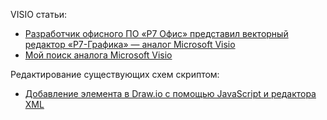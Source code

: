 VISIO статьи:  
- [Разработчик офисного ПО «Р7 Офис» представил векторный редактор «Р7-Графика» — аналог Microsoft Visio](https://habr.com/ru/news/761936/)
- [Мой поиск аналога Microsoft Visio](https://habr.com/ru/articles/731028/)
  
Редактирование существующих схем скриптом:
- [Добавление элемента в Draw.io с помощью JavaScript и редактора XML](https://you.com/search?q=%D0%BC%D0%BE%D0%B6%D0%BD%D0%BE+%D0%BB%D0%B8+%D0%BA+%D1%81%D1%83%D1%89%D0%B5%D1%81%D1%82%D0%B2%D1%83%D1%8E%D1%89%D0%B5%D0%B9+%D1%81%D1%85%D0%B5%D0%BC%D0%B5+drawio+%D0%B4%D0%BE%D0%B1%D0%B0%D0%B2%D0%B8%D1%82%D1%8C+%D1%8D%D0%BB%D0%B5%D0%BC%D0%B5%D0%BD%D1%82+%D1%81+%D0%BF%D0%BE%D0%BC%D0%BE%D1%89%D1%8C%D1%8E+mermaid+%3F&fromSearchBar=true&cid=c0_72b10dcb-f479-45e8-b830-12d22b0846c4)
